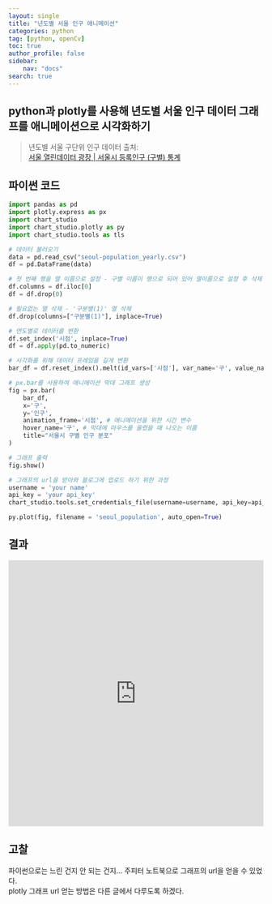 ```yaml
---
layout: single
title: "년도별 서울 인구 애니메이션"
categories: python
tag: [python, openCv]
toc: true
author_profile: false
sidebar:
    nav: "docs"
search: true
---
```


## python과 plotly를 사용해 년도별 서울 인구 데이터 그래프를 애니메이션으로 시각화하기
> 년도별 서울 구단위 인구 데이터 출처:     
> [서울 열린데이터 광장 | 서울시 등록인구 (구별) 통계](https://data.seoul.go.kr/dataList/419/S/2/datasetView.do)    

## 파이썬 코드   
```python
import pandas as pd
import plotly.express as px
import chart_studio
import chart_studio.plotly as py
import chart_studio.tools as tls

# 데이터 불러오기
data = pd.read_csv("seoul-population_yearly.csv")
df = pd.DataFrame(data)
```
```python
# 첫 번째 행을 열 이름으로 설정 - 구별 이름이 행으로 되어 있어 열이름으로 설정 후 삭제
df.columns = df.iloc[0]
df = df.drop(0)

# 필요없는 열 삭제 - '구분별(1)' 열 삭제
df.drop(columns=["구분별(1)"], inplace=True)

# 연도별로 데이터를 변환
df.set_index('시점', inplace=True)
df = df.apply(pd.to_numeric)
```

```python
# 시각화를 위해 데이터 프레임을 길게 변환
bar_df = df.reset_index().melt(id_vars=['시점'], var_name='구', value_name='인구')

# px.bar를 사용하여 애니메이션 막대 그래프 생성
fig = px.bar(
    bar_df,
    x='구',
    y='인구',
    animation_frame='시점', # 애니메이션을 위한 시간 변수
    hover_name='구', # 막대에 마우스를 올렸을 때 나오는 이름
    title="서울시 구별 인구 분포"
)

# 그래프 출력
fig.show()
```

```python
# 그래프의 url을 받아와 블로그에 업로드 하기 위한 과정
username = 'your name'
api_key = 'your api_key'
chart_studio.tools.set_credentials_file(username=username, api_key=api_key)

py.plot(fig, filename = 'seoul_population', auto_open=True)
```

## 결과    
<iframe id="igraph" scrolling="no" style="border:none;" seamless="seamless" src="https://plotly.com/~ryudoyeon/1/" height="525" width="100%"></iframe>

## 고찰   
파이썬으로는 느린 건지 안 되는 건지... 주피터 노트북으로 그래프의 url을 얻을 수 있었다.   
plotly 그래프 url 얻는 방법은 다른 글에서 다루도록 하겠다.   